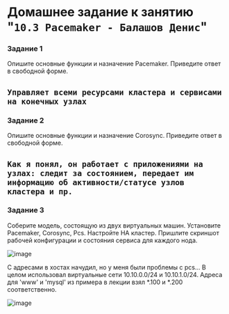 # Домашнее задание к занятию "`10.3 Pacemaker - Балашов Денис`"
   
### Задание 1
Опишите основные функции и назначение Pacemaker.
Приведите ответ в свободной форме.

`Управляет всеми ресурсами кластера и сервисами на конечных узлах`
---

### Задание 2
Опишите основные функции и назначение Corosync.
Приведите ответ в свободной форме.

`Как я понял, он работает с приложениями на узлах: следит за состоянием, передает им информацию об активности/статусе узлов кластера и пр.`
---
### Задание 3
Соберите модель, состоящую из двух виртуальных машин. Установите Pacemaker, Corosync, Pcs. Настройте HA кластер.
Пришлите скриншот рабочей конфигурации и состояния сервиса для каждого нода.

![image](https://user-images.githubusercontent.com/117297288/219164150-95cbb081-b0bf-43b9-b2d5-f073ee98859f.png)

C адресами в хостах начудил, но у меня были проблемы с pcs...
В целом использовал виртуальные сети 10.10.0.0/24 и 10.10.1.0/24.
Адреса для 'www' и 'mysql' из примера в лекции взял *.100 и *.200 соответственно.

![image](https://user-images.githubusercontent.com/117297288/219164785-c9f9db94-515b-49db-b758-7cf391cfa5d8.png)
